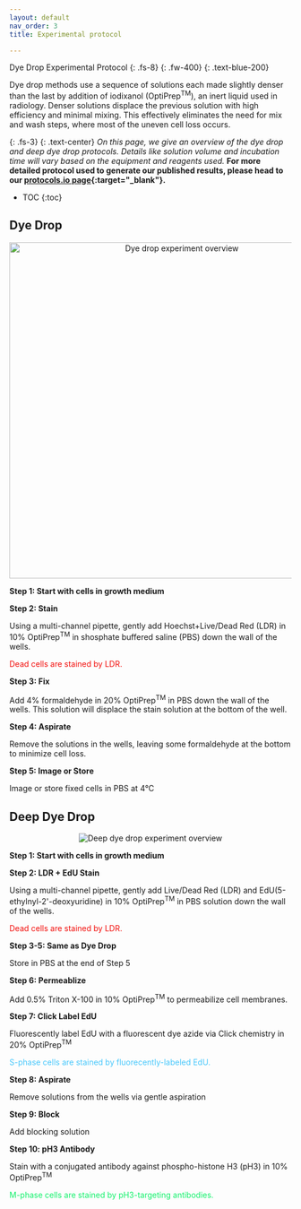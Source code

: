 ```yaml
---
layout: default
nav_order: 3
title: Experimental protocol

---
```


Dye Drop Experimental Protocol
{: .fs-8}
{: .fw-400}
{: .text-blue-200}

Dye drop methods use a sequence of solutions each made slightly denser than the last by addition of iodixanol (OptiPrep<sup>TM</sup>), an inert liquid used in radiology. Denser solutions displace the previous solution with high efficiency and minimal mixing. This effectively eliminates the need for mix and wash steps, where most of the uneven cell loss occurs.

{: .fs-3}
{: .text-center}
*On this page, we give an overview of the dye drop and deep dye drop protocols. Details like solution volume and incubation time will vary based on the equipment and reagents used.* **For more detailed protocol used to generate our published results, please head to our [protocols.io page](https://www.protocols.io/view/deep-dye-drop-protocol-96zh9f6){:target="_blank"}.**

* TOC
{:toc}

## Dye Drop

<p style="text-align:center;"><img src="../../assets/images/dye_drop/dd_exp_overview.png" alt="Dye drop experiment overview" width="600"></p>

**Step 1: Start with cells in growth medium**

**Step 2: Stain**

Using a multi-channel pipette, gently add Hoechst+Live/Dead Red (LDR) in 10% OptiPrep<sup>TM</sup> in shosphate buffered saline (PBS) down the wall of the wells. 

<span style="color:#F20D0A">Dead cells are stained by LDR.</span>

**Step 3: Fix**

Add 4% formaldehyde in 20% OptiPrep<sup>TM</sup> in PBS down the wall of the wells. This solution will displace the stain solution at the bottom of the well.

**Step 4: Aspirate**

Remove the solutions in the wells, leaving some formaldehyde at the bottom to minimize cell loss.

**Step 5: Image or Store**

Image or store fixed cells in PBS at 4&deg;C

## Deep Dye Drop

<p style="text-align:center;"><img src="../../assets/images/dye_drop/ddd_exp_overview.png" alt="Deep dye drop experiment overview" /></p>

**Step 1: Start with cells in growth medium**

**Step 2: LDR + EdU Stain**
    
Using a multi-channel pipette, gently add Live/Dead Red (LDR) and EdU(5-ethylnyl-2'-deoxyuridine) in 10% OptiPrep<sup>TM</sup> in PBS solution down the wall of the wells.

<span style="color:#F20D0A">Dead cells are stained by LDR.</span>

**Step 3-5: Same as Dye Drop**
    
Store in PBS at the end of Step 5

**Step 6: Permeablize**

Add 0.5% Triton X-100 in 10% OptiPrep<sup>TM</sup> to permeabilize cell membranes. 

**Step 7: Click Label EdU**

Fluorescently label EdU with a fluorescent dye azide via Click chemistry in 20% OptiPrep<sup>TM</sup>

<span style="color:#46C7FC">S-phase cells are stained by fluorecently-labeled EdU.</span>

**Step 8: Aspirate**

Remove solutions from the wells via gentle aspiration

**Step 9: Block**

Add blocking solution

**Step 10: pH3 Antibody**

Stain with a conjugated antibody against phospho-histone H3 (pH3) in 10% OptiPrep<sup>TM</sup>

<span style="color:#0FF169">M-phase cells are stained by pH3-targeting antibodies.</span>
